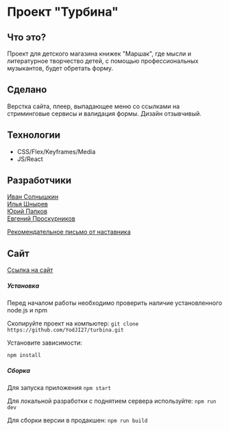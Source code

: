 # Проект "Турбина"

## Что это?
Проект для детского магазина книжек "Маршак", где мысли и литературное творчество детей, с помощью профессиональных музыкантов, будет обретать форму.

## Сделано

Верстка сайта, плеер, выпадающее меню со ссылками на стриминговые сервисы и валидация формы. Дизайн отзывчивый.

## Технологии

- CSS/Flex/Keyframes/Media
- JS/React

## Разработчики

[Иван Солнышкин](https://github.com/cycymah)  
[Илья Шнырев](https://github.com/YodJI27)  
[Юрий Папков](https://github.com/YuryPapkov)  
[Евгений Проскурников](https://github.com/Evgeny-Proskurnikov)

[Рекомендательное письмо от наставника](https://imgur.com/a/Rn8cfk5)

## Сайт

[Ссылка на сайт](https://yodji27.github.io/turbina/)

##### Установка

Перед началом работы необходимо проверить наличие установленного node.js и npm

Скопируйте проект на компьютер:
`git clone https://github.com/YodJI27/turbina.git`

Установите зависимости:

`npm install`

##### Сборка

Для запуска приложения
`npm start`

Для локальной разработки с поднятием сервера используйте:
`npm run dev`

Для сборки версии в продакшен:
`npm run build`
